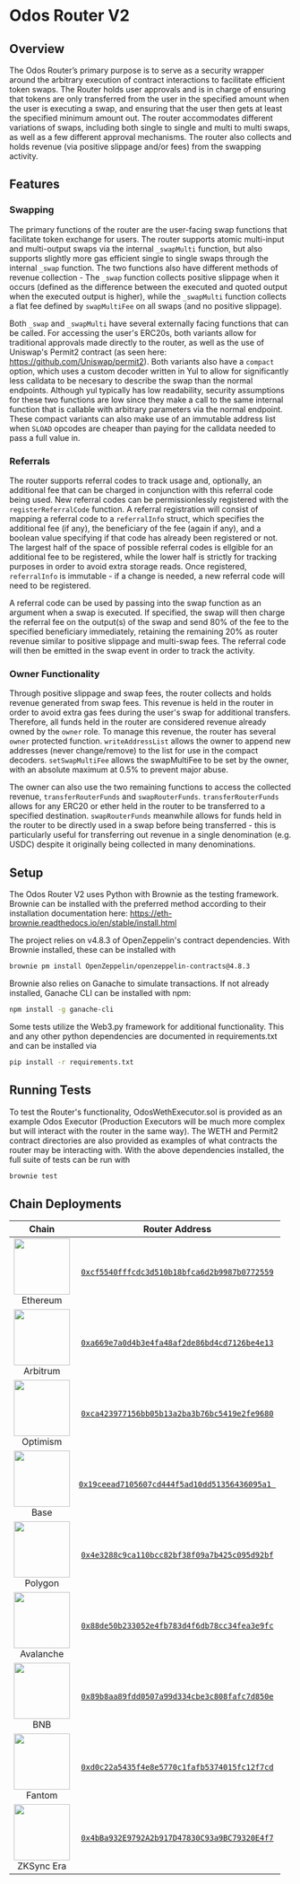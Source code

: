# Odos Router V2

## Overview

The Odos Router’s primary purpose is to serve as a security wrapper around the arbitrary execution of contract interactions to facilitate efficient token swaps. The Router holds user approvals and is in charge of ensuring that tokens are only transferred from the user in the specified amount when the user is executing a swap, and ensuring that the user then gets at least the specified minimum amount out. The router accommodates different variations of swaps, including both single to single and multi to multi swaps, as well as a few different approval mechanisms. The router also collects and holds revenue (via positive slippage and/or fees) from the swapping activity.

## Features

### Swapping

The primary functions of the router are the user-facing swap functions that facilitate token exchange for users. The router supports atomic multi-input and multi-output swaps via the internal `_swapMulti` function, but also supports slightly more gas efficient single to single swaps through the internal `_swap` function. The two functions also have different methods of revenue collection - The `_swap` function collects positive slippage when it occurs (defined as the difference between the executed and quoted output when the executed output is higher), while the `_swapMulti` function collects a flat fee defined by `swapMultiFee` on all swaps (and no positive slippage).

Both `_swap` and `_swapMulti` have several externally facing functions that can be called. For accessing the user's ERC20s, both variants allow for traditional approvals made directly to the router, as well as the use of Uniswap's Permit2 contract (as seen here: https://github.com/Uniswap/permit2). Both variants also have a `compact` option, which uses a custom decoder written in Yul to allow for significantly less calldata to be necesary to describe the swap than the normal endpoints. Although yul typically has low readability, security assumptions for these two functions are low since they make a call to the same internal function that is callable with arbitrary parameters via the normal endpoint. These compact variants can also make use of an immutable address list when `SLOAD` opcodes are cheaper than paying for the calldata needed to pass a full value in.

### Referrals 

The router supports referral codes to track usage and, optionally, an additional fee that can be charged in conjunction with this referral code being used. New referral codes can be permissionlessly registered with the `registerReferralCode` function. A referral registration will consist of mapping a referral code to a `referralInfo` struct, which specifies the additional fee (if any), the beneficiary of the fee (again if any), and a boolean value specifying if that code has already been registered or not. The largest half of the space of possible referral codes is ellgible for an additional fee to be registered, while the lower half is strictly for tracking purposes in order to avoid extra storage reads. Once registered, `referralInfo` is immutable - if a change is needed, a new referral code will need to be registered. 

A referral code can be used by passing into the swap function as an argument when a swap is executed. If specified, the swap will then charge the referral fee on the output(s) of the swap and send 80% of the fee to the specified beneficiary immediately, retaining the remaining 20% as router revenue similar to positive slippage and multi-swap fees. The referral code will then be emitted in the swap event in order to track the activity.

### Owner Functionality

Through positive slippage and swap fees, the router collects and holds revenue generated from swap fees. This revenue is held in the router in order to avoid extra gas fees during the user's swap for additional transfers. Therefore, all funds held in the router are considered revenue already owned by the `owner` role. To manage this revenue, the router has several `owner` protected function. `writeAddressList` allows the owner to append new addresses (never change/remove) to the list for use in the compact decoders. `setSwapMultiFee` allows the swapMultiFee to be set by the owner, with an absolute maximum at 0.5% to prevent major abuse. 

The owner can also use the two remaining functions to access the collected revenue, `transferRouterFunds` and `swapRouterFunds`. `transferRouterFunds` allows for any ERC20 or ether held in the router to be transferred to a specified destination. `swapRouterFunds` meanwhile allows for funds held in the router to be directly used in a swap before being transferred - this is particularly useful for transferring out revenue in a single denomination (e.g. USDC) despite it originally being collected in many denominations.

## Setup

The Odos Router V2 uses Python with Brownie as the testing framework. Brownie can be installed with the preferred method according to their installation documentation here: https://eth-brownie.readthedocs.io/en/stable/install.html

The project relies on v4.8.3 of OpenZeppelin's contract dependencies. With Brownie installed, these can be installed with

```bash
brownie pm install OpenZeppelin/openzeppelin-contracts@4.8.3
```

Brownie also relies on Ganache to simulate transactions. If not already installed, Ganache CLI can be installed with npm:

```bash
npm install -g ganache-cli
```

Some tests utilize the Web3.py framework for additional functionality. This and any other python dependencies are documented in requirements.txt and can be installed via

```bash
pip install -r requirements.txt
```

## Running Tests

To test the Router's functionality, OdosWethExecutor.sol is provided as an example Odos Executor (Production Executors will be much more complex but will interact with the router in the same way). The WETH and Permit2 contract directories are also provided as examples of what contracts the router may be interacting with. With the above dependencies installed, the full suite of tests can be run with

```bash
brownie test
```

## Chain Deployments

| Chain | Router Address |
| :-: | :-: |
| <img src="https://assets.odos.xyz/chains/ethereum.png" width="100" height="100"><br>Ethereum | [`0xcf5540fffcdc3d510b18bfca6d2b9987b0772559`](https://etherscan.io/address/0xcf5540fffcdc3d510b18bfca6d2b9987b0772559) |
| <img src="https://assets.odos.xyz/chains/arbitrum.png" width="100" height="100"><br>Arbitrum | [`0xa669e7a0d4b3e4fa48af2de86bd4cd7126be4e13`](https://arbiscan.io/address/0xa669e7a0d4b3e4fa48af2de86bd4cd7126be4e13) |
| <img src="https://assets.odos.xyz/chains/optimism.png" width="100" height="100"><br>Optimism | [`0xca423977156bb05b13a2ba3b76bc5419e2fe9680`](https://optimistic.etherscan.io/address/0xca423977156bb05b13a2ba3b76bc5419e2fe9680) |
| <img src="https://assets.odos.xyz/chains/base.png" width="100" height="100"><br>Base | [`0x19ceead7105607cd444f5ad10dd51356436095a1 `](https://basescan.org/address/0x19ceead7105607cd444f5ad10dd51356436095a1) |
| <img src="https://assets.odos.xyz/chains/polygon.png" width="100" height="100"><br>Polygon | [`0x4e3288c9ca110bcc82bf38f09a7b425c095d92bf`](https://polygonscan.com/address/0x4e3288c9ca110bcc82bf38f09a7b425c095d92bf) |
| <img src="https://assets.odos.xyz/chains/avalanche.png" width="100" height="100"><br>Avalanche | [`0x88de50b233052e4fb783d4f6db78cc34fea3e9fc`](https://snowtrace.io/address/0x88de50b233052e4fb783d4f6db78cc34fea3e9fc) |
| <img src="https://assets.odos.xyz/chains/bnb.png" width="100" height="100"><br>BNB | [`0x89b8aa89fdd0507a99d334cbe3c808fafc7d850e`](https://bscscan.com/address/0x89b8aa89fdd0507a99d334cbe3c808fafc7d850e) |
| <img src="https://assets.odos.xyz/chains/fantom.png" width="100" height="100"><br>Fantom | [`0xd0c22a5435f4e8e5770c1fafb5374015fc12f7cd`](https://ftmscan.com/address/0xd0c22a5435f4e8e5770c1fafb5374015fc12f7cd) |
| <img src="https://assets.odos.xyz/chains/zksync.png" width="100" height="100"><br>ZKSync Era | [`0x4bBa932E9792A2b917D47830C93a9BC79320E4f7`](https://explorer.zksync.io/address/0x4bBa932E9792A2b917D47830C93a9BC79320E4f7) |
